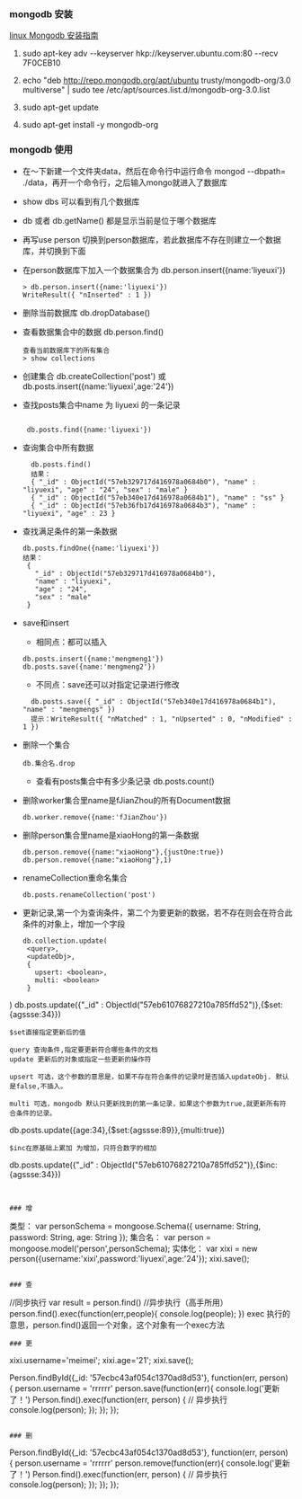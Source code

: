 ### mongodb 安装

[linux Mongodb 安装指南](https://docs.mongodb.com/v3.0/tutorial/install-mongodb-on-ubuntu/)

1. sudo apt-key adv --keyserver hkp://keyserver.ubuntu.com:80 --recv 7F0CEB10

2. echo "deb http://repo.mongodb.org/apt/ubuntu trusty/mongodb-org/3.0 multiverse" | sudo tee /etc/apt/sources.list.d/mongodb-org-3.0.list

3. sudo apt-get update

4. sudo apt-get install -y mongodb-org

### mongodb 使用

- 在～下新建一个文件夹data，然后在命令行中运行命令 mongod --dbpath= ./data，再开一个命令行，之后输入mongo就进入了数据库

- show dbs 可以看到有几个数据库

- db 或者 db.getName() 都是显示当前是位于哪个数据库

- 再写use person 切换到person数据库，若此数据库不存在则建立一个数据库，并切换到下面

- 在person数据库下加入一个数据集合为 db.person.insert({name:'liyeuxi'})
  ```
  > db.person.insert({name:'liyuexi'})
  WriteResult({ "nInserted" : 1 })

  ```
- 删除当前数据库 db.dropDatabase()

- 查看数据集合中的数据  db.person.find()
  ```
  查看当前数据库下的所有集合
  > show collections
  ```

- 创建集合 db.createCollection('post')
  或db.posts.insert({name:'liyuexi',age:'24'})

- 查找posts集合中name 为 liyuexi 的一条记录
  ```

   db.posts.find({name:'liyuexi'})
  ```
- 查询集合中所有数据

  ```
    db.posts.find()
    结果：
    { "_id" : ObjectId("57eb329717d416978a0684b0"), "name" : "liyuexi", "age" : "24", "sex" : "male" }
    { "_id" : ObjectId("57eb340e17d416978a0684b1"), "name" : "ss" }
    { "_id" : ObjectId("57eb36fb17d416978a0684b3"), "name" : "liyuexi", "age" : 23 }

  ```
- 查找满足条件的第一条数据
  ```
  db.posts.findOne({name:'liyuexi'})
  结果：
   {
     "_id" : ObjectId("57eb329717d416978a0684b0"),
     "name" : "liyuexi",
     "age" : "24",
     "sex" : "male"
   }
  ```
- save和insert
    - 相同点：都可以插入
    ```
    db.posts.insert({name:'mengmeng1'})
    db.posts.save({name:'mengmeng2'})
    ```
    - 不同点：save还可以对指定记录进行修改
    ```
      db.posts.save({ "_id" : ObjectId("57eb340e17d416978a0684b1"), "name" : "mengmengs" })
      提示：WriteResult({ "nMatched" : 1, "nUpserted" : 0, "nModified" : 1 })
    ```
- 删除一个集合
  ```
  db.集合名.drop
  ```
  - 查看有posts集合中有多少条记录 db.posts.count()

- 删除worker集合里name是fJianZhou的所有Document数据
  ```
  db.worker.remove({name:'fJianZhou'})
  ```
- 删除person集合里name是xiaoHong的第一条数据
  ```
  db.person.remove({name:"xiaoHong"},{justOne:true})
  db.person.remove({name:"xiaoHong"},1)
  ```
- renameCollection重命名集合
  ```
  db.posts.renameCollection('post')

  ```
- 更新记录,第一个为查询条件，第二个为要更新的数据，若不存在则会在符合此条件的对象上，增加一个字段

  ```
  db.collection.update(
   <query>,
   <updateObj>,
   {
     upsert: <boolean>,
     multi: <boolean>
   }
)
  db.posts.update({"_id" : ObjectId("57eb61076827210a785ffd52")},{$set:{agssse:34}})

  ```
$set直接指定更新后的值

query 查询条件,指定要更新符合哪些条件的文档
update 更新后的对象或指定一些更新的操作符

upsert 可选，这个参数的意思是，如果不存在符合条件的记录时是否插入updateObj. 默认是false,不插入。

multi 可选，mongodb 默认只更新找到的第一条记录，如果这个参数为true,就更新所有符合条件的记录。
```
  db.posts.update({age:34},{$set:{agssse:89}},{multi:true})
```
$inc在原基础上累加 为增加，只符合数字的相加
  ```
  db.posts.update({"_id" : ObjectId("57eb61076827210a785ffd52")},{$inc:{agssse:34}})
  ```


### 增

```
  类型：
  var personSchema = mongoose.Schema({
    username: String,
    password: String,
    age: String
  });
  集合名：
  var person = mongoose.model('person',personSchema);
  实体化：
  var xixi  = new person({username:'xixi',password:'liyuexi',age:'24'});
  xixi.save();

```

### 查
```
  //同步执行
  var result = person.find()
  //异步执行（高手所用）
  person.find().exec(function(err,people){
    console.log(people);
  })
  exec 执行的意思，person.find()返回一个对象，这个对象有一个exec方法
```
### 更

```
  xixi.username='meimei';
  xixi.age='21';
  xixi.save();

  Person.findById({_id: '57ecbc43af054c1370ad8d53'}, function(err, person) {
    person.username = 'rrrrrr'
    person.save(function(err){
      console.log('更新了！')
      Person.find().exec(function(err, person) {
        // 异步执行
        console.log(person);
      });
    });
  });
```

### 删

```
Person.findById({_id: '57ecbc43af054c1370ad8d53'}, function(err, person) {
  person.username = 'rrrrrr'
  person.remove(function(err){
    console.log('更新了！')
    Person.find().exec(function(err, person) {
      // 异步执行
      console.log(person);
    });
  });
});

```
